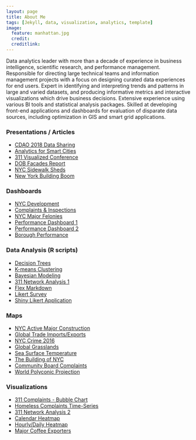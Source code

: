 ```yaml
---
layout: page
title: About Me
tags: [Jekyll, data, visualization, analytics, template]
image:
  feature: manhattan.jpg
  credit: 
  creditlink: 
---
```


Data analytics leader with more than a decade of experience in business intelligence, scientific research, and performance management. Responsible for directing large technical teams and information management projects with a focus on designing curated data experiences for end users. Expert in identifying and interpreting trends and patterns in large and varied datasets, and producing informative metrics and interactive visualizations which drive business decisions. Extensive experience using various BI tools and statistical analysis packages. Skilled at developing front-end applications and dashboards for evaluation of disparate data sources, including optimization in GIS and smart grid applications. 

### Presentations / Articles
* <a href="https://nycdob.github.io/CDAO_2018" target="_blank">CDAO 2018 Data Sharing</a>
* <a href="https://nycdob.github.io/presentations/NYC_Development_ERS" target="_blank">Analytics for Smart Cities</a>
* <a href="http://timothymartin76.github.io/Visualized_Draft" target="_blank">311 Visualized Conference</a>
* <a href="https://nycdob.github.io/Facades/" target="_blank">DOB Facades Report</a>
* <a href="https://www.nytimes.com/2017/05/02/nyregion/new-york-has-280-miles-of-scaffolding-and-a-map-to-navigate-it.html?smid=tw-nytmetro&smtyp=cur" target="_blank">NYC Sidewalk Sheds</a>
* <a href="https://www.nytimes.com/2017/11/30/realestate/construction-permits-and-a-new-york-building-boom.html?smid=tw-share" target="_blank">New York Building Boom</a>

### Dashboards
* <a href="https://nycdob.github.io/DOB_Dashboards/layouts/Construction_Dashboard/Q4_2017" target="_blank">NYC Development</a>
* <a href="https://timothymartin76.github.io/Flex_Dashboards/Illegal_Conversions" target="_blank">Complaints & Inspections</a>
* <a href="https://timothymartin76.github.io/NYC_Felony/" target="_blank">NYC Major Felonies</a>
* <a href="http://timothymartin76.github.io/Performance_Dashboard_2/" target="_blank">Performance Dashboard 1</a>
* <a href="http://timothymartin76.github.io/Dashboard-D3/" target="_blank">Performance Dashboard 2</a>
* <a href="https://nycdob.github.io/DOB_Dashboards/layouts/Borough_Performance/" target="_blank">Borough Performance</a>

### Data Analysis (R scripts)
* <a href="https://github.com/timothymartin76/Decision_Trees" target="_blank">Decision Trees</a>
* <a href="https://github.com/timothymartin76/K_Means_Clustering" target="_blank">K-means Clustering</a>
* <a href="https://github.com/timothymartin76/Bayesian_Model" target="_blank">Bayesian Modeling</a>
* <a href="https://github.com/timothymartin76/Market_Basket" target="_blank">311 Network Analysis 1</a>
* <a href="https://github.com/timothymartin76/Flex_Dashboards/blob/gh-pages/Illegal_Conversions.Rmd" target="_blank">Flex Markdown</a>
* <a href="https://github.com/timothymartin76/R-Likert-Survey" target="_blank">Likert Survey</a>
* <a href="http://timothymartin76.github.io/Likert-Survey-Shiny/" target="_blank">Shiny Likert Application</a>

### Maps
* <a href="https://nycdob.github.io/DOB_Dashboards/layouts/two-and-one/Active_ConstructionTM_2" target="_blank">NYC Active Major Construction</a>
* <a href="http://timothymartin76.github.io/MAPS/Global_Trade/#Imports" target="_blank">Global Trade Imports/Exports</a>
* <a href="https://timothymartin76.github.io/Felonies_2016_Map/" target="_blank">NYC Crime 2016</a>
* <a href="http://timothymartin76.github.io/MAPS/grasslands.pdf" target="_blank">Global Grasslands</a>
* <a href="https://timothymartin76.github.io/SST_MAP/SST_2015b.pdf" target="_blank">Sea Surface Temperature</a>
* <a href="https://vimeo.com/137822077" target="_blank">The Building of NYC</a>
* <a href="http://timothymartin76.github.io/Community_Board_Profiles_311/" target="_blank">Community Board Complaints</a>
* <a href="http://timothymartin76.github.io/MAPS/World_Polyconic_Projection" target="_blank">World Polyconic Projection</a>

### Visualizations
* <a href="http://nyc311bi.github.io/SR_Bubble/" target="_blank">311 Complaints - Bubble Chart</a>
* <a href="http://timothymartin76.github.io/311_Homeless_Encampments/June2017" target="_blank">Homeless Complaints Time-Series</a>
* <a href="https://vimeo.com/160318121" target="_blank">311 Network Analysis 2</a>
* <a href="https://raw.githubusercontent.com/timothymartin76/Calendar_Heatmaps/master/heatmap.PNG" target="_blank">Calendar Heatmap</a>
* <a href="https://timothymartin76.github.io/R_Heatmaps/Plotly_Heatmap" target="_blank">Hourly/Daily Heatmap</a>
* <a href="http://timothymartin76.github.io/SS_LastMin/examples/coffee" target="_blank">Major Coffee Exporters</a>



